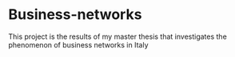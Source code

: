 # Business-networks
This project is the results of my master thesis that investigates the phenomenon of business networks in Italy 
